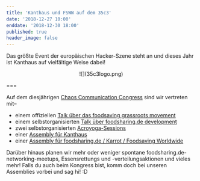 ```yaml
---
title: 'Kanthaus und FSWW auf dem 35c3'
date: '2018-12-27 10:00'
enddate: '2018-12-30 18:00'
published: true
header_image: false
---
```


Das größte Event der europäischen Hacker-Szene steht an und dieses Jahr ist Kanthaus auf vielfältige Weise dabei!

<div markdown="1" style="text-align:center;">
![](35c3logo.png)
</div>

===

Auf dem diesjährigen [Chaos Communication Congress](https://de.wikipedia.org/wiki/Chaos_Communication_Congress) sind wir vertreten mit–
- einem offiziellen [Talk über das foodsaving grassroots movement](https://fahrplan.events.ccc.de/congress/2018/Fahrplan/events/9882.html)
- einem selbstorganisierten [Talk über foodsharing.de development](https://events.ccc.de/congress/2018/wiki/index.php/Session:Foodsharing.de_call_for_web_developers)
- zwei selbstorganisierten [Acroyoga-Sessions](https://events.ccc.de/congress/2018/wiki/index.php/Session:AcroYoga)
- einer [Assembly für Kanthaus](https://signup.c3assemblies.de/assembly/64a868bc-3324-4cc8-9044-33f15c033218)
- einer [Assembly für foodsharing.de / Karrot / Foodsaving Worldwide](https://signup.c3assemblies.de/assembly/0092ac7e-f110-414c-b848-dd3954916166)

Darüber hinaus planen wir mehr oder weniger spontane foodsharing.de-networking-meetups, Essensrettungs und -verteilungsaktionen und vieles mehr! Falls du auch beim Kongress bist, komm doch bei unseren Assemblies vorbei und sag hi! :D
